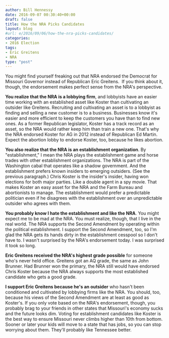 ```yaml
---
author: Bill Hennessy
date: 2016-09-07 00:30:40+00:00
draft: false
title: How the NRA Picks Candidates
layout: blog
#url: e/2016/09/06/how-the-nra-picks-candidates/
categories:
- 2016 Election
tags:
- Eric Greitens
- NRA
type: "post"
---
```


You might find yourself freaking out that NRA endorsed the Democrat for Missouri Governor instead of Republican Eric Greitens.  If you think about it, though, the endorsement makes perfect sense from the NRA's perspective.

**You realize that the NRA is a lobbying firm**, and lobbyists have an easier time working with an established asset like Koster than cultivating an outsider like Greitens. Recruiting and cultivating an asset is to a lobbyist as finding and selling a new customer is to a business. Businesses know it's easier and more efficient to keep the customers you have than to find new ones. As a former Republican legislator, Koster has a track record as an asset, so the NRA would rather keep him than train a new one. That's why the NRA endorsed Koster for AG in 2012 instead of Republican Ed Martin. Expect the abortion lobby to endorse Koster, too, because he likes abortion.

**You also realize that the NRA is an establishment organization**. By "establishment," I mean the NRA plays the establishment game and horse trades with other establishment organizations. The NRA is part of the Washington cabal that operates like a shadow government. And the establishment prefers known insiders to emerging outsiders. (See the previous paragraph.) Chris Koster is the insider's insider, having won elections for both major parties. Like a double agent in a spy movie. That makes Koster an easy asset for the NRA and the Farm Bureau and abortionists to manage. The establishment would prefer a predictable politician even if he disagrees with the establishment over an unpredictable outsider who agrees with them.

**You probably know I hate the establishment and like the NRA**. You might expect me to be mad at the NRA. You must realize, though, that I live in the real world. The NRA supports the Second Amendment by operating within the political establishment. I support the Second Amendment, too, so I'm glad the NRA gets its hands dirty in the establishment cesspool so I don't have to. I wasn't surprised by the NRA's endorsement today. I was surprised it took so long.

**Eric Greitens received the NRA's highest grade possible** for someone who's never held office. Greitens got an AQ grade, the same as John Brunner. Had Brunner won the primary, the NRA still would have endorsed Chris Koster because the NRA always supports the most established candidate who gets a good grade.

**I support Eric Greitens because he's an outsider** who hasn't been conditioned and cultivated by lobbying firms like the NRA. You should, too, because his views of the Second Amendment are at least as good as Koster's. If you only vote based on the NRA's endorsement, though, you probably brag to your friends in other states that Missouri's economy sucks and the future looks dim. Voting for establishment candidates like Koster is the best way to ensure Missouri never climbs higher than 10th from bottom. Sooner or later your kids will move to a state that has jobs, so you can stop worrying about them. They'll probably like Tennessee better.
